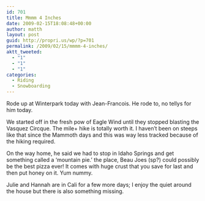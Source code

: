 ```yaml
---
id: 701
title: Mmmm 4 Inches
date: 2009-02-15T18:08:48+00:00
author: matth
layout: post
guid: http://propri.us/wp/?p=701
permalink: /2009/02/15/mmmm-4-inches/
aktt_tweeted:
  - "1"
  - "1"
  - "1"
categories:
  - Riding
  - Snowboarding
---
```

Rode up at Winterpark today with Jean-Francois. He rode to, no tellys for him today. 

We started off in the fresh pow of Eagle Wind until they stopped blasting the Vasquez Circque. The mile+ hike is totally worth it. I haven&#8217;t been on steeps like that since the Mammoth days and this was way less tracked because of the hiking required.
  
On the way home, he said we had to stop in Idaho Springs and get something called a &#8216;mountain pie.&#8217; the place, Beau Joes (sp?) could possibly be the best pizza ever! It comes with huge crust that you save for last and then put honey on it. Yum nummy. 

Julie and Hannah are in Cali for a few more days; I enjoy the quiet around the house but there is also something missing.